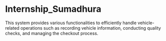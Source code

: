 # Internship_Sumadhura
This system provides various functionalities to efficiently handle vehicle-related operations such as recording vehicle information, conducting quality checks, and managing the checkout process.
